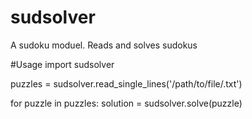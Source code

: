 # sudsolver
A sudoku moduel. Reads and solves sudokus

#Usage
import sudsolver

puzzles = sudsolver.read_single_lines('/path/to/file/.txt')

for puzzle in puzzles:
  solution = sudsolver.solve(puzzle)
